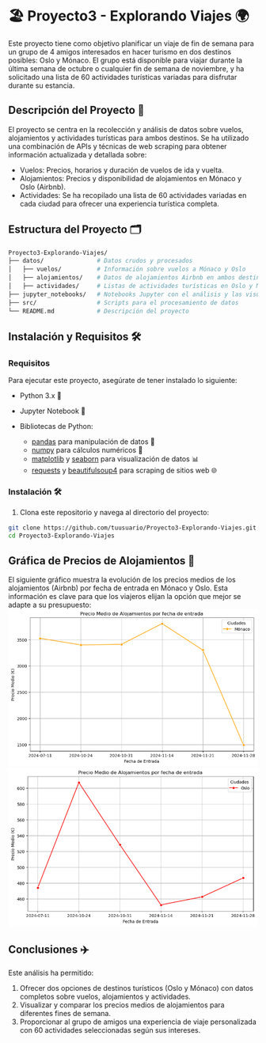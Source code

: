 # 🏖️ Proyecto3 - Explorando Viajes 🌍

Este proyecto tiene como objetivo planificar un viaje de fin de semana para un grupo de 4 amigos interesados en hacer turismo en dos destinos posibles: Oslo y Mónaco. El grupo está disponible para viajar durante la última semana de octubre o cualquier fin de semana de noviembre, y ha solicitado una lista de 60 actividades turísticas variadas para disfrutar durante su estancia.

## Descripción del Proyecto 🛫

El proyecto se centra en la recolección y análisis de datos sobre vuelos, alojamientos y actividades turísticas para ambos destinos. Se ha utilizado una combinación de APIs y técnicas de web scraping para obtener información actualizada y detallada sobre:

- Vuelos: Precios, horarios y duración de vuelos de ida y vuelta.
- Alojamientos: Precios y disponibilidad de alojamientos en Mónaco y Oslo (Airbnb).
- Actividades: Se ha recopilado una lista de 60 actividades variadas en cada ciudad para ofrecer una experiencia turística completa.

## Estructura del Proyecto 🗂️

```bash
Proyecto3-Explorando-Viajes/
├── datos/               # Datos crudos y procesados
│   ├── vuelos/          # Información sobre vuelos a Mónaco y Oslo
│   ├── alojamientos/    # Datos de alojamientos Airbnb en ambos destinos
│   ├── actividades/     # Listas de actividades turísticas en Oslo y Mónaco
├── jupyter_notebooks/   # Notebooks Jupyter con el análisis y las visualizaciones
├── src/                 # Scripts para el procesamiento de datos
└── README.md            # Descripción del proyecto
```
## Instalación y Requisitos 🛠️
### Requisitos
Para ejecutar este proyecto, asegúrate de tener instalado lo siguiente:

- Python 3.x 🐍
- Jupyter Notebook 📓

- Bibliotecas de Python:
    - [pandas](https://pandas.pydata.org/docs/) para manipulación de datos 🧹
    - [numpy](https://numpy.org/doc/2.1/) para cálculos numéricos 🔢
    - [matplotlib](https://matplotlib.org/stable/index.html) y [seaborn](https://seaborn.pydata.org/) para visualización de datos 📊
    - [requests](https://requests.readthedocs.io/en/latest/) y [beautifulsoup4](https://beautiful-soup-4.readthedocs.io/en/latest/) para scraping de sitios web 🌐

### Instalación 🛠️

1. Clona este repositorio y navega al directorio del proyecto:
```bash
git clone https://github.com/tuusuario/Proyecto3-Explorando-Viajes.git
cd Proyecto3-Explorando-Viajes
```
## Gráfica de Precios de Alojamientos 🏡

El siguiente gráfico muestra la evolución de los precios medios de los alojamientos (Airbnb) por fecha de entrada en Mónaco y Oslo. Esta información es clave para que los viajeros elijan la opción que mejor se adapte a su presupuesto:
![Precios Mónaco](src/png/0_Precios_monaco.png)
![Precios Oslo](src/png/1_Precios_oslo.png)

## Conclusiones ✈️

Este análisis ha permitido:

1. Ofrecer dos opciones de destinos turísticos (Oslo y Mónaco) con datos completos sobre vuelos, alojamientos y actividades.
2. Visualizar y comparar los precios medios de alojamientos para diferentes fines de semana.
3. Proporcionar al grupo de amigos una experiencia de viaje personalizada con 60 actividades seleccionadas según sus intereses.
